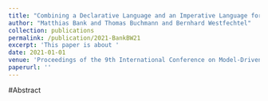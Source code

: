```yaml
---
title: "Combining a Declarative Language and an Imperative Language for Bidirectional Incremental Model Transformations"
author: "Matthias Bank and Thomas Buchmann and Bernhard Westfechtel"
collection: publications
permalink: /publication/2021-BankBW21
excerpt: 'This paper is about '
date: 2021-01-01
venue: 'Proceedings of the 9th International Conference on Model-Driven Engineering and Software Development, MODELSWARD 2021, Online Streaming, February 8-10, 2021'
paperurl: ''
---
```


#Abstract
